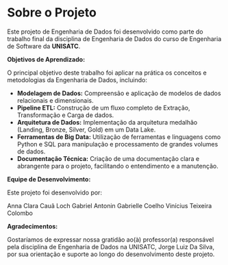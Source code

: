 # Sobre o Projeto

Este projeto de Engenharia de Dados foi desenvolvido como parte do trabalho final da disciplina de Engenharia de Dados do curso de Engenharia de Software da **UNISATC**.

**Objetivos de Aprendizado:**

O principal objetivo deste trabalho foi aplicar na prática os conceitos e metodologias da Engenharia de Dados, incluindo:

* **Modelagem de Dados:** Compreensão e aplicação de modelos de dados relacionais e dimensionais.
* **Pipeline ETL:** Construção de um fluxo completo de Extração, Transformação e Carga de dados.
* **Arquitetura de Dados:** Implementação da arquitetura medalhão (Landing, Bronze, Silver, Gold) em um Data Lake.
* **Ferramentas de Big Data:** Utilização de ferramentas e linguagens como Python e SQL para manipulação e processamento de grandes volumes de dados.
* **Documentação Técnica:** Criação de uma documentação clara e abrangente para o projeto, facilitando o entendimento e a manutenção.

**Equipe de Desenvolvimento:**

Este projeto foi desenvolvido por:

Anna Clara
Cauã Loch
Gabriel Antonin
Gabrielle Coelho
Vinícius Teixeira Colombo

**Agradecimentos:**

Gostaríamos de expressar nossa gratidão ao(à) professor(a) responsável pela disciplina de Engenharia de Dados na UNISATC, Jorge Luiz Da Silva, por sua orientação e suporte ao longo do desenvolvimento deste projeto.